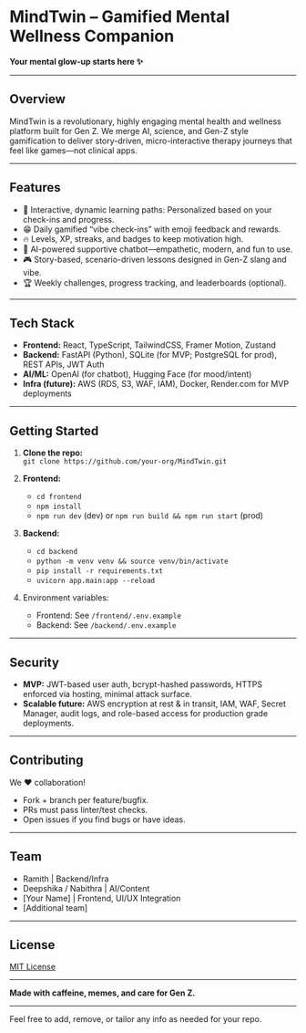 # MindTwin – Gamified Mental Wellness Companion

**Your mental glow-up starts here ✨**

***

## Overview

MindTwin is a revolutionary, highly engaging mental health and wellness platform built for Gen Z. We merge AI, science, and Gen-Z style gamification to deliver story-driven, micro-interactive therapy journeys that feel like games—not clinical apps.

***

## Features

- 🌱 Interactive, dynamic learning paths: Personalized based on your check-ins and progress.
- 😁 Daily gamified “vibe check-ins” with emoji feedback and rewards.
- 🔥 Levels, XP, streaks, and badges to keep motivation high.
- 💬 AI-powered supportive chatbot—empathetic, modern, and fun to use.
- 🎮 Story-based, scenario-driven lessons designed in Gen-Z slang and vibe.
- 🏆 Weekly challenges, progress tracking, and leaderboards (optional).

***

## Tech Stack

- **Frontend:** React, TypeScript, TailwindCSS, Framer Motion, Zustand
- **Backend:** FastAPI (Python), SQLite (for MVP; PostgreSQL for prod), REST APIs, JWT Auth
- **AI/ML:** OpenAI (for chatbot), Hugging Face (for mood/intent)
- **Infra (future):** AWS (RDS, S3, WAF, IAM), Docker, Render.com for MVP deployments

***

## Getting Started

1. **Clone the repo:**  
   `git clone https://github.com/your-org/MindTwin.git`

2. **Frontend:**
   - `cd frontend`
   - `npm install`
   - `npm run dev` (dev) or `npm run build && npm run start` (prod)

3. **Backend:**
   - `cd backend`
   - `python -m venv venv && source venv/bin/activate`
   - `pip install -r requirements.txt`
   - `uvicorn app.main:app --reload`

4. Environment variables:
   - Frontend: See `/frontend/.env.example`
   - Backend: See `/backend/.env.example`

***

## Security

- **MVP:** JWT-based user auth, bcrypt-hashed passwords, HTTPS enforced via hosting, minimal attack surface.
- **Scalable future:** AWS encryption at rest & in transit, IAM, WAF, Secret Manager, audit logs, and role-based access for production grade deployments.

***

## Contributing

We ❤️ collaboration!
- Fork + branch per feature/bugfix.
- PRs must pass linter/test checks.
- Open issues if you find bugs or have ideas.

***

## Team

- Ramith | Backend/Infra
- Deepshika / Nabithra | AI/Content
- [Your Name] | Frontend, UI/UX Integration
- [Additional team]

***

## License

[MIT License](LICENSE)

***

**Made with caffeine, memes, and care for Gen Z.**

***

Feel free to add, remove, or tailor any info as needed for your repo.
